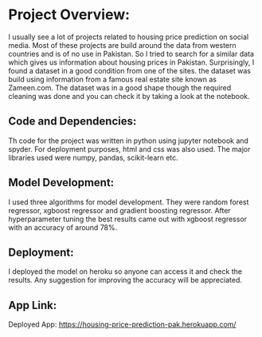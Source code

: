 # Project Overview:
I usually see a lot of projects related to housing price prediction on social media. Most of these projects are build around the data from western countries and is of no use in Pakistan. So I tried to search for a similar data which gives us information about housing prices in Pakistan. Surprisingly, I found a dataset in a good condition from one of the sites. the dataset was build using information from a famous real estate site known as Zameen.com. The dataset was in a good shape though the required cleaning was done and you can check it by taking a look at the notebook.

## Code and Dependencies:
Th code for the project was written in python using jupyter notebook and spyder. For deployment purposes, html and css was also used. The major libraries used were numpy, pandas, scikit-learn etc.

## Model Development:
I used three algorithms for model development. They were random forest regressor, xgboost regressor and gradient boosting regressor. After hyperparameter tuning the best results came out with xgboost regressor with an accuracy of around 78%. 

## Deployment:
I deployed the model on heroku so anyone can access it and check the results. Any suggestion for improving the accuracy will be appreciated.

## App Link:
Deployed App: https://housing-price-prediction-pak.herokuapp.com/
